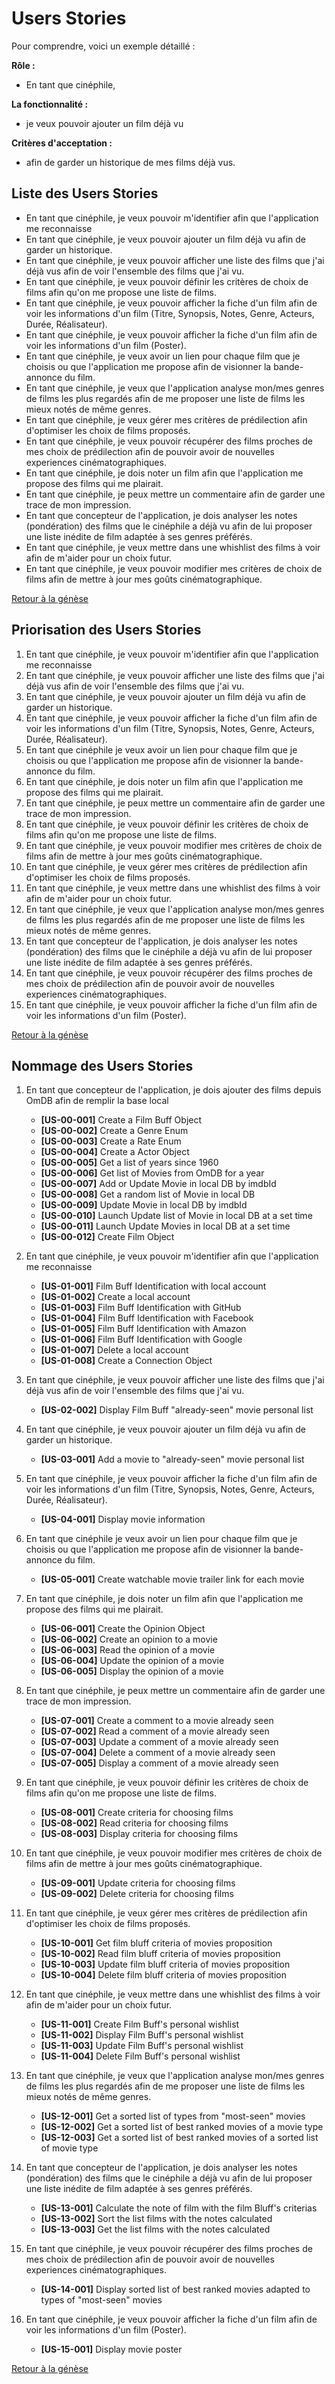# Users Stories

Pour comprendre, voici un exemple détaillé :

**Rôle :**

- En tant que cinéphile,

**La fonctionnalité :**

- je veux pouvoir ajouter un film déjà vu

**Critères d'acceptation :**

- afin de garder un historique de mes films déjà vus.

## Liste des Users Stories

- En tant que cinéphile, je veux pouvoir m'identifier afin que l'application me reconnaisse
- En tant que cinéphile, je veux pouvoir ajouter un film déjà vu afin de garder un historique.
- En tant que cinéphile, je veux pouvoir afficher une liste des films que j'ai déjà vus afin de voir l'ensemble des films que j'ai vu.
- En tant que cinéphile, je veux pouvoir définir les critères de choix de films afin qu'on me propose une liste de films.
- En tant que cinéphile, je veux pouvoir afficher la fiche d'un film afin de voir les informations d'un film (Titre, Synopsis, Notes, Genre, Acteurs, Durée, Réalisateur).
- En tant que cinéphile, je veux pouvoir afficher la fiche d'un film afin de voir les informations d'un film (Poster).
- En tant que cinéphile, je veux avoir un lien pour chaque film que je choisis ou que l'application me propose afin de visionner la bande-annonce du film.
- En tant que cinéphile, je veux que l'application analyse mon/mes genres de films les plus regardés afin de me proposer une liste de films les mieux notés de même genres.
- En tant que cinéphile, je veux gérer mes critères de prédilection afin d'optimiser les choix de films proposés.
- En tant que cinéphile, je veux pouvoir récupérer des films proches de mes choix de prédilection afin de pouvoir avoir de nouvelles experiences cinématographiques. 
- En tant que cinéphile, je dois noter un film afin que l'application me propose des films qui me plairait.
- En tant que cinéphile, je peux mettre un commentaire afin de garder une trace de mon impression.
- En tant que concepteur de l'application, je dois analyser les notes (pondération) des films que le cinéphile a déjà vu afin de lui proposer une liste inédite de film adaptée à ses genres préférés.
- En tant que cinéphile, je veux mettre dans une whishlist des films à voir afin de m'aider pour un choix futur.
- En tant que cinéphile, je veux pouvoir modifier mes critères de choix de films afin de mettre à jour mes goûts cinématographique.

[Retour à la génèse](./genesis.md#users-stories)

## Priorisation des Users Stories

1. En tant que cinéphile, je veux pouvoir m'identifier afin que l'application me reconnaisse
1. En tant que cinéphile, je veux pouvoir afficher une liste des films que j'ai déjà vus afin de voir l'ensemble des films que j'ai vu.
1. En tant que cinéphile, je veux pouvoir ajouter un film déjà vu afin de garder un historique.
1. En tant que cinéphile, je veux pouvoir afficher la fiche d'un film afin de voir les informations d'un film (Titre, Synopsis, Notes, Genre, Acteurs, Durée, Réalisateur).
1. En tant que cinéphile je veux avoir un lien pour chaque film que je choisis ou que l'application me propose afin de visionner la bande-annonce du film.
1. En tant que cinéphile, je dois noter un film afin que l'application me propose des films qui me plairait.
1. En tant que cinéphile, je peux mettre un commentaire afin de garder une trace de mon impression.
1. En tant que cinéphile, je veux pouvoir définir les critères de choix de films afin qu'on me propose une liste de films.
1. En tant que cinéphile, je veux pouvoir modifier mes critères de choix de films afin de mettre à jour mes goûts cinématographique.
1. En tant que cinéphile, je veux gérer mes critères de prédilection afin d'optimiser les choix de films proposés.
1. En tant que cinéphile, je veux mettre dans une whishlist des films à voir afin de m'aider pour un choix futur.
1. En tant que cinéphile, je veux que l'application analyse mon/mes genres de films les plus regardés afin de me proposer une liste de films les mieux notés de même genres.
1. En tant que concepteur de l'application, je dois analyser les notes (pondération) des films que le cinéphile a déjà vu afin de lui proposer une liste inédite de film adaptée à ses genres préférés.
1. En tant que cinéphile, je veux pouvoir récupérer des films proches de mes choix de prédilection afin de pouvoir avoir de nouvelles experiences cinématographiques. 
1. En tant que cinéphile, je veux pouvoir afficher la fiche d'un film afin de voir les informations d'un film (Poster).

[Retour à la génèse](./genesis.md#priorisation-des-users-stories)

## Nommage des Users Stories

1. En tant que concepteur de l'application, je dois ajouter des films depuis OmDB afin de remplir la base local

   - **[US-00-001]** Create a Film Buff Object
   - **[US-00-002]** Create a Genre Enum
   - **[US-00-003]** Create a Rate Enum
   - **[US-00-004]** Create a Actor Object
   - **[US-00-005]** Get a list of years since 1960
   - **[US-00-006]** Get list of Movies from OmDB for a year
   - **[US-00-007]** Add or Update Movie in local DB by imdbId
   - **[US-00-008]** Get a random list of Movie in local DB
   - **[US-00-009]** Update Movie in local DB by imdbId
   - **[US-00-010]** Launch Update list of Movie in local DB at a set time
   - **[US-00-011]** Launch Update Movies in local DB at a set time
   - **[US-00-012]** Create Film Object

1. En tant que cinéphile, je veux pouvoir m'identifier afin que l'application me reconnaisse

   - **[US-01-001]** Film Buff Identification with local account
   - **[US-01-002]** Create a local account
   - **[US-01-003]** Film Buff Identification with GitHub
   - **[US-01-004]** Film Buff Identification with Facebook
   - **[US-01-005]** Film Buff Identification with Amazon
   - **[US-01-006]** Film Buff Identification with Google
   - **[US-01-007]** Delete a local account
   - **[US-01-008]** Create a Connection Object

1. En tant que cinéphile, je veux pouvoir afficher une liste des films que j'ai déjà vus afin de voir l'ensemble des films que j'ai vu.

   - **[US-02-002]** Display Film Buff "already-seen" movie personal list

1. En tant que cinéphile, je veux pouvoir ajouter un film déjà vu afin de garder un historique.

   - **[US-03-001]** Add a movie to "already-seen" movie personal list

1. En tant que cinéphile, je veux pouvoir afficher la fiche d'un film afin de voir les informations d'un film (Titre, Synopsis, Notes, Genre, Acteurs, Durée, Réalisateur).

   - **[US-04-001]** Display movie information

1. En tant que cinéphile je veux avoir un lien pour chaque film que je choisis ou que l'application me propose afin de visionner la bande-annonce du film.

   - **[US-05-001]** Create watchable movie trailer link for each movie

1. En tant que cinéphile, je dois noter un film afin que l'application me propose des films qui me plairait.

   - **[US-06-001]** Create the Opinion Object
   - **[US-06-002]** Create an opinion to a movie
   - **[US-06-003]** Read the opinion of a movie
   - **[US-06-004]** Update the opinion of a movie
   - **[US-06-005]** Display the opinion of a movie

1. En tant que cinéphile, je peux mettre un commentaire afin de garder une trace de mon impression.

   - **[US-07-001]** Create a comment to a movie already seen
   - **[US-07-002]** Read a comment of a movie already seen
   - **[US-07-003]** Update a comment of a movie already seen
   - **[US-07-004]** Delete a comment of a movie already seen
   - **[US-07-005]** Display a comment of a movie already seen

1. En tant que cinéphile, je veux pouvoir définir les critères de choix de films afin qu'on me propose une liste de films.

   - **[US-08-001]** Create criteria for choosing films
   - **[US-08-002]** Read criteria for choosing films
   - **[US-08-003]** Display criteria for choosing films

1. En tant que cinéphile, je veux pouvoir modifier mes critères de choix de films afin de mettre à jour mes goûts cinématographique.

   - **[US-09-001]** Update criteria for choosing films
   - **[US-09-002]** Delete criteria for choosing films

1. En tant que cinéphile, je veux gérer mes critères de prédilection afin d'optimiser les choix de films proposés.

   - **[US-10-001]** Get film bluff criteria of movies proposition
   - **[US-10-002]** Read film bluff criteria of movies proposition
   - **[US-10-003]** Update film bluff criteria of movies proposition
   - **[US-10-004]** Delete film bluff criteria of movies proposition

1. En tant que cinéphile, je veux mettre dans une whishlist des films à voir afin de m'aider pour un choix futur.

   - **[US-11-001]** Create Film Buff's personal wishlist
   - **[US-11-002]** Display Film Buff's personal wishlist
   - **[US-11-003]** Update Film Buff's personal wishlist
   - **[US-11-004]** Delete Film Buff's personal wishlist

1. En tant que cinéphile, je veux que l'application analyse mon/mes genres de films les plus regardés afin de me proposer une liste de films les mieux notés de même genres.

   - **[US-12-001]** Get a sorted list of types from "most-seen" movies
   - **[US-12-002]** Get a sorted list of best ranked movies of a movie type
   - **[US-12-003]** Get a sorted list of best ranked movies of a sorted list of movie type

1. En tant que concepteur de l'application, je dois analyser les notes (pondération) des films que le cinéphile a déjà vu afin de lui proposer une liste inédite de film adaptée à ses genres préférés.

   - **[US-13-001]** Calculate the note of film with the film Bluff's criterias
   - **[US-13-002]** Sort the list films with the notes calculated
   - **[US-13-003]** Get the list films with the notes calculated

1. En tant que cinéphile, je veux pouvoir récupérer des films proches de mes choix de prédilection afin de pouvoir avoir de nouvelles experiences cinématographiques. 

   - **[US-14-001]** Display sorted list of best ranked movies adapted to types of "most-seen" movies

1. En tant que cinéphile, je veux pouvoir afficher la fiche d'un film afin de voir les informations d'un film (Poster).

   - **[US-15-001]** Display movie poster

[Retour à la génèse](./genesis.md#dispatching)